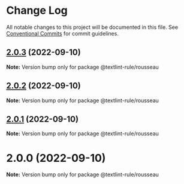 # Change Log

All notable changes to this project will be documented in this file.
See [Conventional Commits](https://conventionalcommits.org) for commit guidelines.

## [2.0.3](https://github.com/textlint-rule/rousseau/compare/v2.0.2...v2.0.3) (2022-09-10)

**Note:** Version bump only for package @textlint-rule/rousseau





## [2.0.2](https://github.com/textlint-rule/rousseau/compare/v2.0.1...v2.0.2) (2022-09-10)

**Note:** Version bump only for package @textlint-rule/rousseau





## [2.0.1](https://github.com/GitbookIO/rousseau/compare/v2.0.0...v2.0.1) (2022-09-10)

**Note:** Version bump only for package @textlint-rule/rousseau





# 2.0.0 (2022-09-10)

**Note:** Version bump only for package @textlint-rule/rousseau
